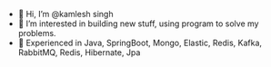- 👋 Hi, I’m @kamlesh singh
- 👀 I’m interested in building new stuff, using program to solve my problems.
- 🌱 Experienced in Java, SpringBoot, Mongo, Elastic, Redis, Kafka, RabbitMQ, Redis, Hibernate, Jpa


<!---
kamlesh78/kamlesh78 is a ✨ special ✨ repository because its `README.md` (this file) appears on your GitHub profile.
You can click the Preview link to take a look at your changes.
--->
